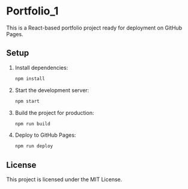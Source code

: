 
# Portfolio_1

This is a React-based portfolio project ready for deployment on GitHub Pages.

## Setup

1. Install dependencies:
   ```bash
   npm install
   ```

2. Start the development server:
   ```bash
   npm start
   ```

3. Build the project for production:
   ```bash
   npm run build
   ```

4. Deploy to GitHub Pages:
   ```bash
   npm run deploy
   ```

## License

This project is licensed under the MIT License.
